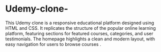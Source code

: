 # Udemy-clone-
This Udemy clone is a responsive educational platform designed using HTML and CSS. It replicates the structure of the popular online learning platform, featuring sections for featured courses, categories, and user testimonials. The homepage highlights a clean and modern layout, with easy navigation for users to browse courses .
